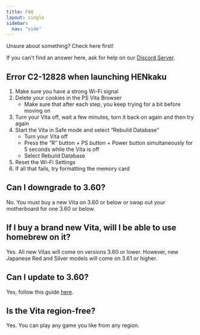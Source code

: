```yaml
---
title: FAQ
layout: single
sidebar:
  nav: "side"
---
```


Unsure about something? Check here first!

If you can't find an answer here, ask for help on our [Discord Server](/help/discord).

## Error C2-12828 when launching HENkaku
1. Make sure you have a strong Wi-Fi signal
2. Delete your cookies in the PS Vita Browser
	- Make sure that after each step, you keep trying for a bit before moving on
3. Turn your Vita off, wait a few minutes, turn it back on again and then try again
4. Start the Vita in Safe mode and select “Rebuild Database”
	- Turn your Vita off
	- Press the “R” button + PS button + Power button simultaneously for 5 seconds while the Vita is off
	- Select Rebuild Database
5. Reset the Wi-Fi Settings
6. If all that fails, try formatting the memory card

## Can I downgrade to 3.60?
No. You must buy a new Vita on 3.60 or below or swap out your motherboard for one 3.60 or below.

## If I buy a brand new Vita, will I be able to use homebrew on it?
Yes. All new Vitas will come on versions 3.60 or lower. However, new Japanese Red and Silver models will come on 3.61 or higher.

## Can I update to 3.60?
Yes, follow this guide [here](/guide/updating-to-3.60).

## Is the Vita region-free?
Yes. You can play any game you like from any region.

